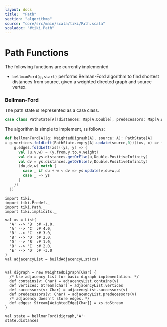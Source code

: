 ```yaml
---
layout: docs 
title:  "Path"
section: "algorithms"
source: "core/src/main/scala/tiki/Path.scala"
scaladoc: "#tiki.Path"
---
```

# Path Functions

The following functions are currently implemented

-  `bellmanFord(g,start)` performs Bellman-Ford algorithm to find shortest distances from source,
given a weighted directed graph and source vertex.

### Bellman-Ford

The path state is represented as a case class.
```scala
case class PathState[A](distances: Map[A,Double], predecessors: Map[A,A])
```

The algorithm is simple to implement, as follows:
```scala
def bellmanFord[A](g: WeightedDigraph[A], source: A): PathState[A]
= g.vertices.foldLeft(PathState.empty[A].update(source,0))((xs, x) => {
    g.edges.foldLeft(xs)((ys, y) => {
      val (u,v,w) = (y.from,y.to,y.weight)
      val du = ys.distances.getOrElse(u,Double.PositiveInfinity)
      val dv = ys.distances.getOrElse(v,Double.PositiveInfinity)
      (du,dv,w) match {
        case _ if du + w < dv => ys.update(v,du+w,u)
        case _ => ys
      }
    })
  })
```

```tut
import tiki._
import tiki.Predef._
import tiki.Path._
import tiki.implicits._

val xs = List(
  'A' --> 'B' :# -1.0,
  'A' --> 'C' :# 4.0,
  'B' --> 'C' :# 3.0,
  'B' --> 'D' :# 2.0,
  'D' --> 'B' :# 1.0,
  'B' --> 'E' :# 2.0,
  'E' --> 'D' :# -3.0
)
val adjacencyList = buildAdjacencyList(xs)


val digraph = new WeightedDigraph[Char] {
  /* Use adjacency list for basic digraph implementation. */
  def contains(v: Char) = adjacencyList.contains(v)
  def vertices: Stream[Char] = adjacencyList.vertices
  def successors(v: Char) = adjacencyList.successors(v)
  def predecessors(v: Char) = adjacencyList.predecessors(v)
  /* adjacency doesn't store edges. */
  def edges: Stream[WeightedEdge[Char]] = xs.toStream
}

val state = bellmanFord(digraph,'A')
state.distances
```
